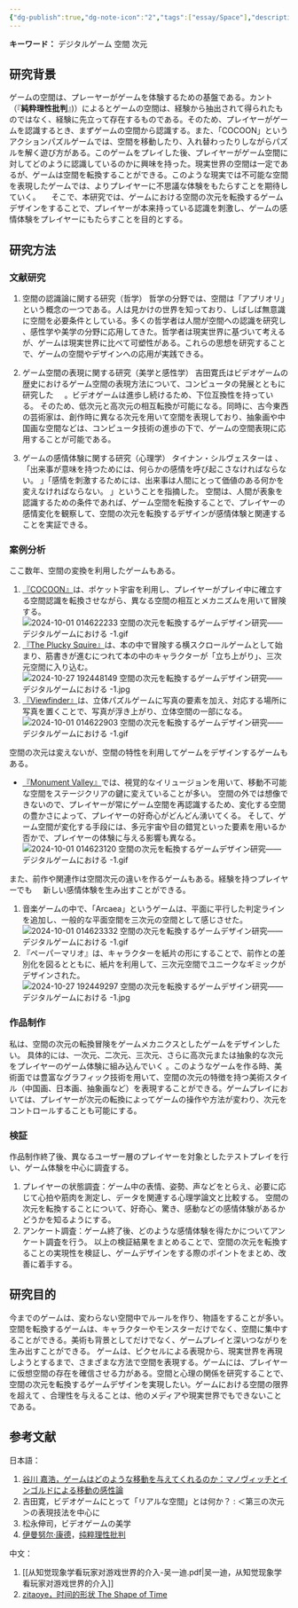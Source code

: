 ```yaml
---
{"dg-publish":true,"dg-note-icon":"2","tags":["essay/Space"],"description":"ゲームにおける空間の次元を転換するゲームデザインを施することで、プレイヤーが本来持っている認識を刺激し、ゲームの感情体験をプレイヤーにもたらす研究である。","type":"长期","created":"2024-07-17","completed":"2024-07-19","platform":"/","permalink":"/900.Publish/空間の次元を転換するゲームデザイン研究——デジタルゲームにおける/","dgPassFrontmatter":true,"noteIcon":"2"}
---
```


**キーワード：** デジタルゲーム 空間 次元

## 研究背景
ゲームの空間は、プレーヤーがゲームを体験するための基盤である。カント（『**純粋理性批判**』)）によるとゲームの空間は、経験から抽出されて得られたものではなく、経験に先立って存在するものである。そのため、プレイヤーがゲームを認識するとき、まずゲームの空間から認識する。また、「COCOON」というアクションパズルゲームでは、空間を移動したり、入れ替わったりしながらパズルを解く遊び方がある。このゲームをプレイした後、プレイヤーがゲーム空間に対してどのように認識しているのかに興味を持った。現実世界の空間は一定であるが、ゲームは空間を転換することができる。このような現実では不可能な空間を表現したゲームでは、よりプレイヤーに不思議な体験をもたらすことを期待していく。    
そこで、本研究では、ゲームにおける空間の次元を転換するゲームデザインをすることで、プレイヤーが本来持っている認識を刺激し、ゲームの感情体験をプレイヤーにもたらすことを目的とする。

## 研究方法
### 文献研究
1. 空間の認識論に関する研究（哲学）
哲学の分野では、空間は「アプリオリ」という概念の一つである。人は見かけの世界を知っており、しばしば無意識に空間を必要条件としている。多くの哲学者は人間が空間への認識を研究し 、感性学や美学の分野に応用してきた。哲学者は現実世界に基づいて考えるが、ゲームは現実世界に比べて可塑性がある。これらの思想を研究することで、ゲームの空間やデザインへの応用が実践できる。

2. ゲーム空間の表現に関する研究（美学と感性学）
吉田寛氏はビデオゲームの歴史におけるゲーム空間の表現方法について、コンピュータの発展とともに研究した     。ビデオゲームは進歩し続けるため、下位互換性を持っている。 そのため、低次元と高次元の相互転換が可能になる。同時に、古今東西の芸術家は、創作時に異なる次元を用いて空間を表現しており、抽象画や中国画な空間などは、コンピュータ技術の進歩の下で、ゲームの空間表現に応用することが可能である。

3. ゲームの感情体験に関する研究（心理学）
タイナン・シルヴェスターは 、「出来事が意味を持つためには、何らかの感情を呼び起こさなければならない。 」「感情を刺激するためには、出来事は人間にとって価値のある何かを変えなければならない。 」ということを指摘した。
空間は、人間が表象を認識するための条件であれば、ゲーム空間を転換することで、プレイヤーの感情変化を観察して、空間の次元を転換するデザインが感情体験と関連することを実証できる。    

### 案例分析
ここ数年、空間の変換を利用したゲームもある。
1. [『COCOON』](https://store.steampowered.com/app/1497440/COCOON/)は、ポケット宇宙を利用し、プレイヤーがプレイ中に確立する空間認識を転換させながら、異なる空間の相互とメカニズムを用いて冒険する。
	![2024-10-01 014622233 空間の次元を転換するゲームデザイン研究——デジタルゲームにおける -1.gif](/img/user/700.Attachment/2024-10-01%20014622233%20%E7%A9%BA%E9%96%93%E3%81%AE%E6%AC%A1%E5%85%83%E3%82%92%E8%BB%A2%E6%8F%9B%E3%81%99%E3%82%8B%E3%82%B2%E3%83%BC%E3%83%A0%E3%83%87%E3%82%B6%E3%82%A4%E3%83%B3%E7%A0%94%E7%A9%B6%E2%80%94%E2%80%94%E3%83%87%E3%82%B8%E3%82%BF%E3%83%AB%E3%82%B2%E3%83%BC%E3%83%A0%E3%81%AB%E3%81%8A%E3%81%91%E3%82%8B%20-1.gif)
2. [『The Plucky Squire』](https://store.steampowered.com/app/1627570/_/)は、本の中で冒険する横スクロールゲームとして始まり、筋書きが進むにつれて本の中のキャラクターが「立ち上がり」、三次元空間に入り込む。
	![2024-10-27 192448149 空間の次元を転換するゲームデザイン研究——デジタルゲームにおける -1.jpg](/img/user/700.Attachment/2024-10-27%20192448149%20%E7%A9%BA%E9%96%93%E3%81%AE%E6%AC%A1%E5%85%83%E3%82%92%E8%BB%A2%E6%8F%9B%E3%81%99%E3%82%8B%E3%82%B2%E3%83%BC%E3%83%A0%E3%83%87%E3%82%B6%E3%82%A4%E3%83%B3%E7%A0%94%E7%A9%B6%E2%80%94%E2%80%94%E3%83%87%E3%82%B8%E3%82%BF%E3%83%AB%E3%82%B2%E3%83%BC%E3%83%A0%E3%81%AB%E3%81%8A%E3%81%91%E3%82%8B%20-1.jpg)
3. [『Viewfinder』](https://store.steampowered.com/app/1382070/Viewfinder/?l=japanese)は、立体パズルゲームに写真の要素を加え、対応する場所に写真を置くことで、写真が浮き上がり、立体空間の一部になる。
	![2024-10-01 014622903 空間の次元を転換するゲームデザイン研究——デジタルゲームにおける -1.gif](/img/user/700.Attachment/2024-10-01%20014622903%20%E7%A9%BA%E9%96%93%E3%81%AE%E6%AC%A1%E5%85%83%E3%82%92%E8%BB%A2%E6%8F%9B%E3%81%99%E3%82%8B%E3%82%B2%E3%83%BC%E3%83%A0%E3%83%87%E3%82%B6%E3%82%A4%E3%83%B3%E7%A0%94%E7%A9%B6%E2%80%94%E2%80%94%E3%83%87%E3%82%B8%E3%82%BF%E3%83%AB%E3%82%B2%E3%83%BC%E3%83%A0%E3%81%AB%E3%81%8A%E3%81%91%E3%82%8B%20-1.gif)

空間の次元は変えないが、空間の特性を利用してゲームをデザインするゲームもある。
- [『Monument Valley』](https://store.steampowered.com/app/1927720/Monument_Valley_Panoramic_Edition/)では、視覚的なイリュージョンを用いて、移動不可能な空間をステージクリアの鍵に変えていることが多い。 空間の外では想像できないので、プレイヤーが常にゲーム空間を再認識するため、変化する空間の豊かさによって、プレイヤーの好奇心がどんどん湧いてくる。 そして、ゲーム空間が変化する手段には、多元宇宙や目の錯覚といった要素を用いるか否かで、プレイヤーの体験に与える影響も異なる。
	![2024-10-01 014623120 空間の次元を転換するゲームデザイン研究——デジタルゲームにおける -1.gif](/img/user/700.Attachment/2024-10-01%20014623120%20%E7%A9%BA%E9%96%93%E3%81%AE%E6%AC%A1%E5%85%83%E3%82%92%E8%BB%A2%E6%8F%9B%E3%81%99%E3%82%8B%E3%82%B2%E3%83%BC%E3%83%A0%E3%83%87%E3%82%B6%E3%82%A4%E3%83%B3%E7%A0%94%E7%A9%B6%E2%80%94%E2%80%94%E3%83%87%E3%82%B8%E3%82%BF%E3%83%AB%E3%82%B2%E3%83%BC%E3%83%A0%E3%81%AB%E3%81%8A%E3%81%91%E3%82%8B%20-1.gif)

また、前作や関連作は空間次元の違いを作るゲームもある。経験を持つプレイヤーでも     新しい感情体験を生み出すことができる。
1. 音楽ゲームの中で、「Arcaea」というゲームは、平面に平行した判定ラインを追加し、一般的な平面空間を三次元の空間として感じさせた。
	![2024-10-01 014623332 空間の次元を転換するゲームデザイン研究——デジタルゲームにおける -1.gif](/img/user/700.Attachment/2024-10-01%20014623332%20%E7%A9%BA%E9%96%93%E3%81%AE%E6%AC%A1%E5%85%83%E3%82%92%E8%BB%A2%E6%8F%9B%E3%81%99%E3%82%8B%E3%82%B2%E3%83%BC%E3%83%A0%E3%83%87%E3%82%B6%E3%82%A4%E3%83%B3%E7%A0%94%E7%A9%B6%E2%80%94%E2%80%94%E3%83%87%E3%82%B8%E3%82%BF%E3%83%AB%E3%82%B2%E3%83%BC%E3%83%A0%E3%81%AB%E3%81%8A%E3%81%91%E3%82%8B%20-1.gif)
2. 『ペーパーマリオ』は、キャラクターを紙片の形にすることで、前作との差別化を図るとともに、紙片を利用して、三次元空間でユニークなギミックがデザインされた。    
	![2024-10-27 192449297 空間の次元を転換するゲームデザイン研究——デジタルゲームにおける -1.jpg](/img/user/700.Attachment/2024-10-27%20192449297%20%E7%A9%BA%E9%96%93%E3%81%AE%E6%AC%A1%E5%85%83%E3%82%92%E8%BB%A2%E6%8F%9B%E3%81%99%E3%82%8B%E3%82%B2%E3%83%BC%E3%83%A0%E3%83%87%E3%82%B6%E3%82%A4%E3%83%B3%E7%A0%94%E7%A9%B6%E2%80%94%E2%80%94%E3%83%87%E3%82%B8%E3%82%BF%E3%83%AB%E3%82%B2%E3%83%BC%E3%83%A0%E3%81%AB%E3%81%8A%E3%81%91%E3%82%8B%20-1.jpg)

### 作品制作
私は、空間の次元の転換冒険をゲームメカニクスとしたゲームをデザインしたい。 具体的には、一次元、二次元、三次元、さらに高次元または抽象的な次元をプレイヤーのゲーム体験に組み込んでいく 。このようなゲームを作る時、美術面では豊富なグラフィック技術を用いて、空間の次元の特徴を持つ美術スタイル（中国画、日本画、抽象画など）を表現することができる。ゲームプレイにおいては、プレイヤーが次元の転換によってゲームの操作や方法が変わり、次元をコントロールすることも可能にする。

### 検証
作品制作終了後、異なるユーザー層のプレイヤーを対象としたテストプレイを行い、ゲーム体験を中心に調査する。    
1. プレイヤーの状態調査：ゲーム中の表情、姿勢、声などをとらえ、必要に応じて心拍や筋肉を測定し、データを関連する心理学論文と比較する。 空間の次元を転換することについて、好奇心、驚き、感動などの感情体験があるかどうかを知るようにする。
2. アンケート調査：ゲーム終了後、どのような感情体験を得たかについてアンケート調査を行う。
以上の検証結果をまとめることで、空間の次元を転換することの実現性を検証し、ゲームデザインをする際のポイントをまとめ、改善に着手する。

## 研究目的
今までのゲームは、変わらない空間中でルールを作り、物語をすることが多い。空間を転換するゲームは、キャラクターやモンスターだけでなく、空間に集中することができる。美術も背景としてだけでなく、ゲームプレイと深いつながりを生み出すことができる。
ゲームは、ピクセルによる表現から、現実世界を再現しようとするまで、さまざまな方法で空間を表現する。ゲームには、プレイヤーに仮想空間の存在を確信させる力がある。空間と心理の関係を研究することで、空間の次元を転換するゲームデザインを実現したい。ゲームにおける空間の限界を超えて 、合理性を与えることは、他のメディアや現実世界でもできないことである。

## 参考文献
日本語：
1. [谷川 嘉浩，ゲームはどのような移動を与えてくれるのか：マノヴィッチとインゴルドによる移動の感性論](https://ritsumei.repo.nii.ac.jp/records/13386)
2. 吉田寛，ビデオゲームにとって「リアルな空間」とは何か？ : ＜第三の次元＞の表現技法を中心に
3. 松永伸司，ビデオゲームの美学
4. [伊曼努尔·康德](https://zh.wikipedia.org/zh-cn/%E4%BC%8A%E6%9B%BC%E5%8A%AA%E5%B0%94%C2%B7%E5%BA%B7%E5%BE%B7)，[纯粹理性批判](https://zh.wikipedia.org/wiki/%E7%BA%AF%E7%B2%B9%E7%90%86%E6%80%A7%E6%89%B9%E5%88%A4)

中文：
1. [[从知觉现象学看玩家对游戏世界的介入-吴一迪.pdf\|吴一迪，从知觉现象学看玩家对游戏世界的介入]]
2. [zitaoye，时间的形状 The Shape of Time](https://yezi.itch.io/time)